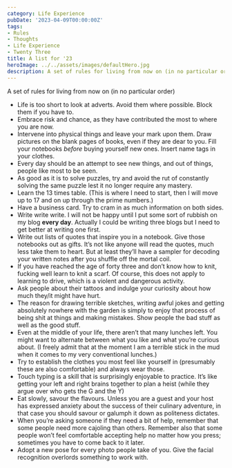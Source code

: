 ```yaml
---
category: Life Experience
pubDate: '2023-04-09T00:00:00Z'
tags:
- Rules
- Thoughts
- Life Experience
- Twenty Three
title: A list for '23
heroImage: ../../assets/images/defaultHero.jpg
description: A set of rules for living from now on (in no particular order
---
```

A set of rules for living from now on (in no particular order)
+ Life is too short to look at adverts. Avoid them where possible. Block them if you have to.
+ Embrace risk and chance, as they have contributed the most to where you are now.
+ Intervene into physical things and leave your mark upon them. Draw pictures on the blank pages of books, even if they are dear to you. Fill your notebooks *before* buying yourself new ones. Insert name tags in your clothes. 
+ Every day should be an attempt to see new things, and out of things, people like most to be seen.
+ As good as it is to solve puzzles, try and avoid the rut of constantly solving the same puzzle lest it no longer require any mastery.
+ Learn the 13 times table. (This is where I need to start, then I will move up to 17 and on up through the prime numbers.)
+ Have a business card. Try to cram in as much information on both sides.
+ Write write write. I will not be happy until I put some sort of rubbish on my blog **every day**. Actually I could be writing three blogs but I need to get better at writing one first.
+ Write out lists of quotes that inspire you in a notebook. Give those notebooks out as gifts. It’s not like anyone will read the quotes, much less take them to heart. But at least they’ll have a sampler for decoding your written notes after you shuffle off the mortal coil.
+ If you have reached the age of forty three and don’t know how to knit, fucking well learn to knit a scarf. Of course, this does not apply to learning to drive, which is a violent and dangerous activity.
+ Ask people about their tattoos and indulge your curiosity about how much they/it might have hurt.
+ The reason for drawing terrible sketches, writing awful jokes and getting absolutely nowhere with the garden is simply to enjoy that process of being shit at things and making mistakes. Show people the bad stuff as well as the good stuff.
+ Even at the middle of your life, there aren’t that many lunches left. You might want to alternate between what you like and what you’re curious about. (I freely admit that at the moment I am a terrible stick in the mud when it comes to my very conventional lunches.)
+ Try to establish the clothes you most feel like yourself in (presumably these are also comfortable) and always wear those.
+ Touch typing is a skill that is surprisingly enjoyable to practice. It’s like getting your left and right brains together to plan a heist (while they argue over who gets the G and the Y)
+ Eat slowly, savour the flavours. Unless you are a guest and your host has expressed anxiety about the success of their culinary adventure, in that case you should savour or galumph it down as politeness dictates.
+ When you’re asking someone if they need a bit of help, remember that some people need more cajoling than others. Remember also that some people won’t feel comfortable accepting help no matter how you press; sometimes you have to come back to it later.
+ Adopt a new pose for every photo people take of you. Give the facial recognition overlords something to work with.